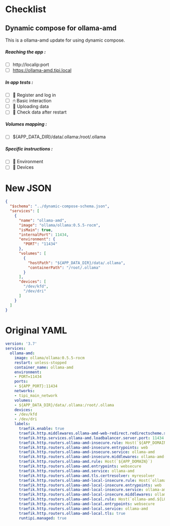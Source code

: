 # Checklist
## Dynamic compose for ollama-amd
This is a ollama-amd update for using dynamic compose.
##### Reaching the app :
- [ ] http://localip:port
- [ ] https://ollama-amd.tipi.local
##### In app tests :
- [ ] 📝 Register and log in
- [ ] 🖱 Basic interaction
- [ ] 🌆 Uploading data
- [ ] 🔄 Check data after restart
##### Volumes mapping :
- [ ] ${APP_DATA_DIR}/data/.ollama:/root/.ollama
##### Specific instructions :
- [ ] 🌳 Environment
- [ ] 📱 Devices

# New JSON
```json
{
  "$schema": "../dynamic-compose-schema.json",
  "services": [
    {
      "name": "ollama-amd",
      "image": "ollama/ollama:0.5.5-rocm",
      "isMain": true,
      "internalPort": 11434,
      "environment": {
        "PORT": "11434"
      },
      "volumes": [
        {
          "hostPath": "${APP_DATA_DIR}/data/.ollama",
          "containerPath": "/root/.ollama"
        }
      ],
      "devices": [
        "/dev/kfd",
        "/dev/dri"
      ]
    }
  ]
} 
```
# Original YAML
```yaml
version: '3.7'
services:
  ollama-amd:
    image: ollama/ollama:0.5.5-rocm
    restart: unless-stopped
    container_name: ollama-amd
    environment:
    - PORT=11434
    ports:
    - ${APP_PORT}:11434
    networks:
    - tipi_main_network
    volumes:
    - ${APP_DATA_DIR}/data/.ollama:/root/.ollama
    devices:
    - /dev/kfd
    - /dev/dri
    labels:
      traefik.enable: true
      traefik.http.middlewares.ollama-amd-web-redirect.redirectscheme.scheme: https
      traefik.http.services.ollama-amd.loadbalancer.server.port: 11434
      traefik.http.routers.ollama-amd-insecure.rule: Host(`${APP_DOMAIN}`)
      traefik.http.routers.ollama-amd-insecure.entrypoints: web
      traefik.http.routers.ollama-amd-insecure.service: ollama-amd
      traefik.http.routers.ollama-amd-insecure.middlewares: ollama-amd-web-redirect
      traefik.http.routers.ollama-amd.rule: Host(`${APP_DOMAIN}`)
      traefik.http.routers.ollama-amd.entrypoints: websecure
      traefik.http.routers.ollama-amd.service: ollama-amd
      traefik.http.routers.ollama-amd.tls.certresolver: myresolver
      traefik.http.routers.ollama-amd-local-insecure.rule: Host(`ollama-amd.${LOCAL_DOMAIN}`)
      traefik.http.routers.ollama-amd-local-insecure.entrypoints: web
      traefik.http.routers.ollama-amd-local-insecure.service: ollama-amd
      traefik.http.routers.ollama-amd-local-insecure.middlewares: ollama-amd-web-redirect
      traefik.http.routers.ollama-amd-local.rule: Host(`ollama-amd.${LOCAL_DOMAIN}`)
      traefik.http.routers.ollama-amd-local.entrypoints: websecure
      traefik.http.routers.ollama-amd-local.service: ollama-amd
      traefik.http.routers.ollama-amd-local.tls: true
      runtipi.managed: true
 
```
